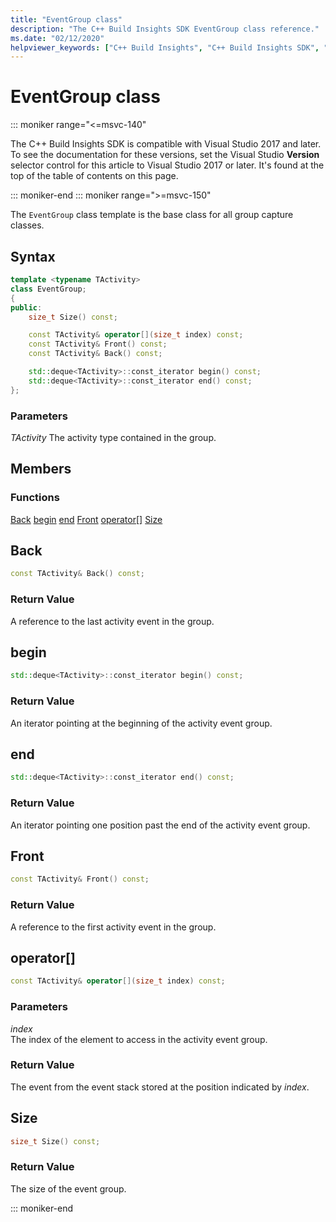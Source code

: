 ```yaml
---
title: "EventGroup class"
description: "The C++ Build Insights SDK EventGroup class reference."
ms.date: "02/12/2020"
helpviewer_keywords: ["C++ Build Insights", "C++ Build Insights SDK", "EventGroup", "throughput analysis", "build time analysis", "vcperf.exe"]
---
```

# EventGroup class

::: moniker range="<=msvc-140"

The C++ Build Insights SDK is compatible with Visual Studio 2017 and later. To see the documentation for these versions, set the Visual Studio **Version** selector control for this article to Visual Studio 2017 or later. It's found at the top of the table of contents on this page.

::: moniker-end
::: moniker range=">=msvc-150"

The `EventGroup` class template is the base class for all group capture classes.

## Syntax

```cpp
template <typename TActivity>
class EventGroup;
{
public:
    size_t Size() const;

    const TActivity& operator[](size_t index) const;
    const TActivity& Front() const;
    const TActivity& Back() const;

    std::deque<TActivity>::const_iterator begin() const;
    std::deque<TActivity>::const_iterator end() const;
};
```

### Parameters

*TActivity*
The activity type contained in the group.

## Members

### Functions

[Back](#back)
[begin](#begin)
[end](#end)
[Front](#front)
[operator[]](#subscript-operator)
[Size](#size)

## <a name="back"></a> Back

```cpp
const TActivity& Back() const;
```

### Return Value

A reference to the last activity event in the group.

## <a name="begin"></a> begin

```cpp
std::deque<TActivity>::const_iterator begin() const;
```

### Return Value

An iterator pointing at the beginning of the activity event group.

## <a name="end"></a> end

```cpp
std::deque<TActivity>::const_iterator end() const;
```

### Return Value

An iterator pointing one position past the end of the activity event group.

## <a name="front"></a> Front

```cpp
const TActivity& Front() const;
```

### Return Value

A reference to the first activity event in the group.

## <a name="subscript-operator"></a> operator[]

```cpp
const TActivity& operator[](size_t index) const;
```

### Parameters

*index*\
The index of the element to access in the activity event group.

### Return Value

The event from the event stack stored at the position indicated by *index*.

## <a name="size"></a> Size

```cpp
size_t Size() const;
```

### Return Value

The size of the event group.

::: moniker-end
